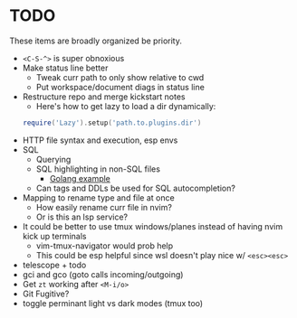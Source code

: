 # TODO

These items are broadly organized be priority.

- `<C-S-^>` is super obnoxious
- Make status line better
  - Tweak curr path to only show relative to cwd
  - Put workspace/document diags in status line
- Restructure repo and merge kickstart notes
  - Here's how to get lazy to load a dir dynamically:
  ```lua
  require('Lazy').setup('path.to.plugins.dir')
  ```
- HTTP file syntax and execution, esp envs
- SQL
  - Querying
  - SQL highlighting in non-SQL files
    - [Golang example](https://www.reddit.com/r/neovim/comments/118e2bz/tip_use_treesitter_to_enable_sql_templates_inside/)
  - Can tags and DDLs be used for SQL autocompletion?
- Mapping to rename type and file at once
  - How easily rename curr file in nvim?
  - Or is this an lsp service?
- It could be better to use tmux windows/planes instead of having nvim kick up
  terminals
  - vim-tmux-navigator would prob help
  - This could be esp helpful since wsl doesn't play nice w/ `<esc><esc>`
- telescope + todo
- gci and gco (goto calls incoming/outgoing)
- Get `zt` working after `<M-i/o>`
- Git Fugitive?
- toggle perminant light vs dark modes (tmux too)

